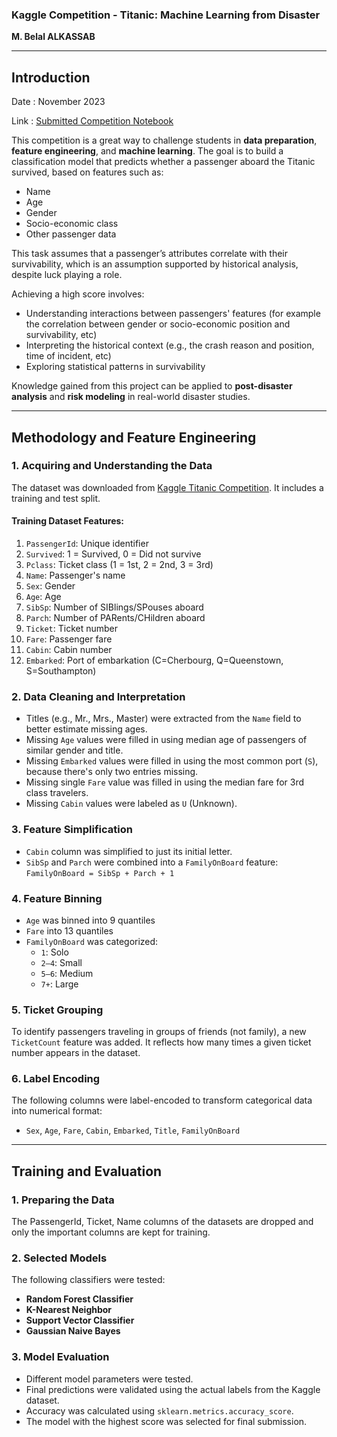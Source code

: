 ### Kaggle Competition - Titanic: Machine Learning from Disaster  
**M. Belal ALKASSAB**

---

## Introduction

Date : November 2023

Link : [Submitted Competition Notebook](https://www.kaggle.com/code/mbelalalkassab/titanic-fatality-prediction-project)

This competition is a great way to challenge students in **data preparation**, **feature engineering**, and **machine learning**. The goal is to build a classification model that predicts whether a passenger aboard the Titanic survived, based on features such as:

- Name  
- Age  
- Gender  
- Socio-economic class  
- Other passenger data  

This task assumes that a passenger’s attributes correlate with their survivability, which is an assumption supported by historical analysis, despite luck playing a role.

Achieving a high score involves:

- Understanding interactions between passengers' features (for example the correlation between gender or socio-economic position and survivability, etc)
- Interpreting the historical context (e.g., the crash reason and position, time of incident, etc)
- Exploring statistical patterns in survivability

Knowledge gained from this project can be applied to **post-disaster analysis** and **risk modeling** in real-world disaster studies.

---

## Methodology and Feature Engineering

### 1. Acquiring and Understanding the Data

The dataset was downloaded from [Kaggle Titanic Competition](https://www.kaggle.com/competitions/titanic). It includes a training and test split.

#### Training Dataset Features:
1. `PassengerId`: Unique identifier  
2. `Survived`: 1 = Survived, 0 = Did not survive  
3. `Pclass`: Ticket class (1 = 1st, 2 = 2nd, 3 = 3rd)  
4. `Name`: Passenger's name  
5. `Sex`: Gender  
6. `Age`: Age  
7. `SibSp`: Number of SIBlings/SPouses aboard  
8. `Parch`: Number of PARents/CHildren aboard  
9. `Ticket`: Ticket number  
10. `Fare`: Passenger fare  
11. `Cabin`: Cabin number  
12. `Embarked`: Port of embarkation (C=Cherbourg, Q=Queenstown, S=Southampton)

### 2. Data Cleaning and Interpretation

- Titles (e.g., Mr., Mrs., Master) were extracted from the `Name` field to better estimate missing ages.
- Missing `Age` values were filled in using median age of passengers of similar gender and title.
- Missing `Embarked` values were filled in using the most common port (`S`), because there's only two entries missing.
- Missing single `Fare` value was filled in using the median fare for 3rd class travelers.
- Missing `Cabin` values were labeled as `U` (Unknown).

### 3. Feature Simplification

- `Cabin` column was simplified to just its initial letter.
- `SibSp` and `Parch` were combined into a `FamilyOnBoard` feature:  
  `FamilyOnBoard = SibSp + Parch + 1`

### 4. Feature Binning

- `Age` was binned into 9 quantiles
- `Fare` into 13 quantiles
- `FamilyOnBoard` was categorized:
  - `1`: Solo  
  - `2–4`: Small  
  - `5–6`: Medium  
  - `7+`: Large

### 5. Ticket Grouping

To identify passengers traveling in groups of friends (not family), a new `TicketCount` feature was added. It reflects how many times a given ticket number appears in the dataset.

### 6. Label Encoding

The following columns were label-encoded to transform categorical data into numerical format:
- `Sex`, `Age`, `Fare`, `Cabin`, `Embarked`, `Title`, `FamilyOnBoard`

---

## Training and Evaluation

### 1. Preparing the Data

The PassengerId, Ticket, Name columns of the datasets are dropped and only the important columns are kept for training.

### 2. Selected Models

The following classifiers were tested:

- **Random Forest Classifier**
- **K-Nearest Neighbor**
- **Support Vector Classifier**
- **Gaussian Naive Bayes**

### 3. Model Evaluation

- Different model parameters were tested.
- Final predictions were validated using the actual labels from the Kaggle dataset.
- Accuracy was calculated using `sklearn.metrics.accuracy_score`.
- The model with the highest score was selected for final submission.
